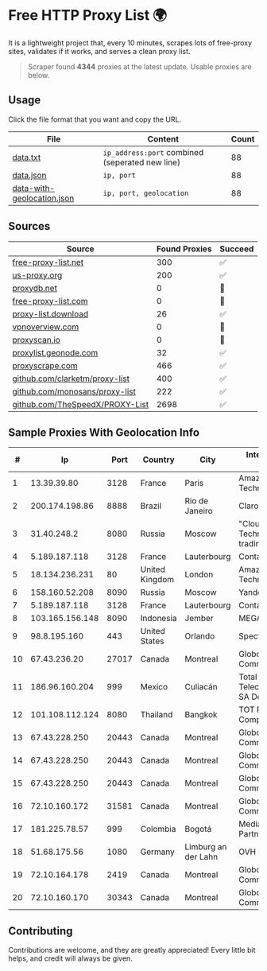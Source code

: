 
# Free HTTP Proxy List 🌍

It is a lightweight project that, every 10 minutes, scrapes lots of free-proxy sites, validates if it works, and serves a clean proxy list.


> Scraper found **4344** proxies at the latest update. Usable proxies are below.

## Usage

Click the file format that you want and copy the URL.


|File|Content|Count|
|----|-------|-----|
|[data.txt](https://raw.githubusercontent.com/themiralay/Proxy-List-World/master/data.txt)|`ip_address:port` combined (seperated new line)|88|
|[data.json](https://raw.githubusercontent.com/themiralay/Proxy-List-World/master/data.json)|`ip, port`|88|
|[data-with-geolocation.json](https://raw.githubusercontent.com/themiralay/Proxy-List-World/master/data-with-geolocation.json)|`ip, port, geolocation`|88|

## Sources

|Source|Found Proxies|Succeed|
|------|-------------|-------|
|[free-proxy-list.net](https://free-proxy-list.net)|300|✅|
|[us-proxy.org](https://www.us-proxy.org)|200|✅|
|[proxydb.net](http://proxydb.net)|0|🚫|
|[free-proxy-list.com](https://free-proxy-list.com/?page=&port=&type%5B%5D=http&type%5B%5D=https&up_time=0&search=Search)|0|🚫|
|[proxy-list.download](https://www.proxy-list.download/HTTP)|26|✅|
|[vpnoverview.com](https://vpnoverview.com/privacy/anonymous-browsing/free-proxy-servers)|0|🚫|
|[proxyscan.io](https://www.proxyscan.io)|0|🚫|
|[proxylist.geonode.com](https://proxylist.geonode.com/api/proxy-list?limit=300&page=1&sort_by=lastChecked&sort_type=desc&protocols=http,https)|32|✅|
|[proxyscrape.com](https://api.proxyscrape.com/v2/?request=displayproxies&protocol=http&timeout=10000&country=all&ssl=all&anonymity=all)|466|✅|
|[github.com/clarketm/proxy-list](https://raw.githubusercontent.com/clarketm/proxy-list/master/proxy-list-raw.txt)|400|✅|
|[github.com/monosans/proxy-list](https://raw.githubusercontent.com/monosans/proxy-list/main/proxies/http.txt)|222|✅|
|[github.com/TheSpeedX/PROXY-List](https://raw.githubusercontent.com/TheSpeedX/PROXY-List/master/http.txt)|2698|✅|


## Sample Proxies With Geolocation Info

|#|Ip|Port|Country|City|Internet Service Provider|
|-|--|----|-------|----|-------------------------|
|1|13.39.39.80|3128|France|Paris|Amazon Technologies Inc.|
|2|200.174.198.86|8888|Brazil|Rio de Janeiro|Claro S.A|
|3|31.40.248.2|8080|Russia|Moscow|"Cloud Technologies" LLC trading as Cloud.ru|
|4|5.189.187.118|3128|France|Lauterbourg|Contabo GmbH|
|5|18.134.236.231|80|United Kingdom|London|Amazon Technologies Inc.|
|6|158.160.52.208|8090|Russia|Moscow|Yandex.Cloud LLC|
|7|5.189.187.118|3128|France|Lauterbourg|Contabo GmbH|
|8|103.165.156.148|8090|Indonesia|Jember|MEGADATA-ISP|
|9|98.8.195.160|443|United States|Orlando|Spectrum|
|10|67.43.236.20|27017|Canada|Montreal|GloboTech Communications|
|11|186.96.160.204|999|Mexico|Culiacán|Total Play Telecomunicaciones SA De CV|
|12|101.108.112.124|8080|Thailand|Bangkok|TOT Public Company Limited|
|13|67.43.228.250|20443|Canada|Montreal|GloboTech Communications|
|14|67.43.228.250|20443|Canada|Montreal|GloboTech Communications|
|15|67.43.228.250|20443|Canada|Montreal|GloboTech Communications|
|16|72.10.160.172|31581|Canada|Montreal|GloboTech Communications|
|17|181.225.78.57|999|Colombia|Bogotá|Media Commerce Partners S.A|
|18|51.68.175.56|1080|Germany|Limburg an der Lahn|OVH SAS|
|19|72.10.164.178|2419|Canada|Montreal|GloboTech Communications|
|20|72.10.160.170|30343|Canada|Montreal|GloboTech Communications|



## Contributing

Contributions are welcome, and they are greatly appreciated! Every
little bit helps, and credit will always be given.

